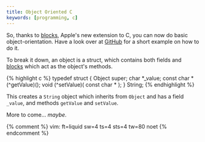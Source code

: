 ```yaml
---
title: Object Oriented C
keywords: [programming, c]
---
```


So, thanks to [blocks](https://thirdcog.eu/pwcblocks/), Apple's new extension to
C, you can now do basic object-orientation. Have a look over at
[GitHub](https://gist.github.com/605457) for a short example on how to do it.

To break it down, an object is a struct, which contains both fields and
[blocks](https://thirdcog.eu/pwcblocks/) which act as the object's methods.

{% highlight c %}
typedef struct {
	Object super;
	char *_value;
	const char *(^getValue)();
	void (^setValue)( const char * );
} String;
{% endhighlight %}

This creates a `String` object which inherits from `Object` and has a field
`_value`, and methods `getValue` and `setValue`.

More to come... _maybe_.

{% comment %}
vim: ft=liquid sw=4 ts=4 sts=4 tw=80 noet
{% endcomment %}
